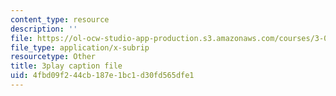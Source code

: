 ```yaml
---
content_type: resource
description: ''
file: https://ol-ocw-studio-app-production.s3.amazonaws.com/courses/3-091sc-introduction-to-solid-state-chemistry-fall-2010/4fbd09f244cb187e1bc1d30fd565dfe1_2Q_fna3TTbs.srt
file_type: application/x-subrip
resourcetype: Other
title: 3play caption file
uid: 4fbd09f2-44cb-187e-1bc1-d30fd565dfe1
---
```


